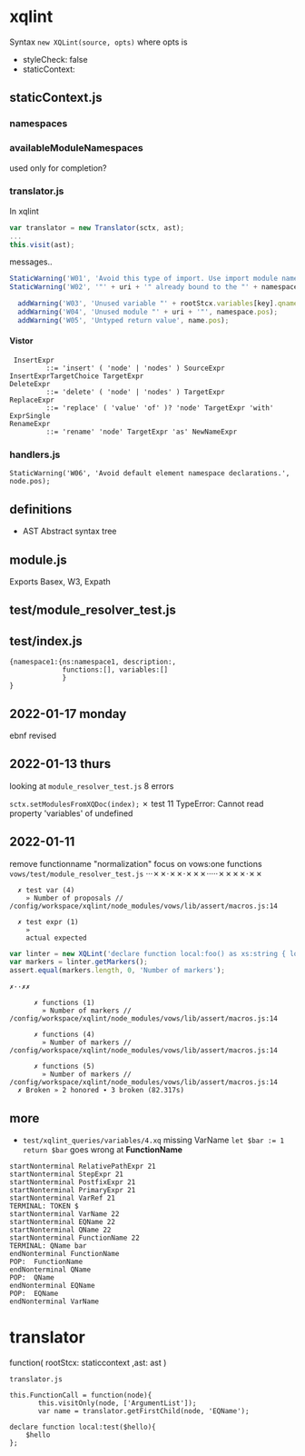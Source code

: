 # xqlint
Syntax `new XQLint(source, opts)` where
opts is
* styleCheck: false
* staticContext:


## staticContext.js
### namespaces

### availableModuleNamespaces
 used only for completion?

### translator.js
In xqlint
```javascript
var translator = new Translator(sctx, ast); 
...
this.visit(ast);

```
messages..
```javascript
StaticWarning('W01', 'Avoid this type of import. Use import module namespace instead', pos);
StaticWarning('W02', '"' + uri + '" already bound to the "' + namespace.prefixes.join(', ') + '" prefix', pos);

  addWarning('W03', 'Unused variable "' + rootStcx.variables[key].qname.name + '"', rootStcx.variables[key].pos);
  addWarning('W04', 'Unused module "' + uri + '"', namespace.pos);
  addWarning('W05', 'Untyped return value', name.pos);
  ```
#### Vistor  
```
 InsertExpr
         ::= 'insert' ( 'node' | 'nodes' ) SourceExpr InsertExprTargetChoice TargetExpr
DeleteExpr
         ::= 'delete' ( 'node' | 'nodes' ) TargetExpr
ReplaceExpr
         ::= 'replace' ( 'value' 'of' )? 'node' TargetExpr 'with' ExprSingle
RenameExpr
         ::= 'rename' 'node' TargetExpr 'as' NewNameExpr
``` 
### handlers.js
```
StaticWarning('W06', 'Avoid default element namespace declarations.', node.pos); 
```

## definitions
* AST Abstract syntax tree


## module.js
Exports Basex, W3, Expath

## test/module_resolver_test.js
## test/index.js
```xquery
{namespace1:{ns:namespace1, description:, 
             functions:[], variables:[]
             }
}
```
## 2022-01-17 monday
ebnf revised
## 2022-01-13 thurs
looking at `module_resolver_test.js` 8 errors

 `sctx.setModulesFromXQDoc(index);`
   ✗ test 11 
      TypeError: Cannot read property 'variables' of undefined 
      
## 2022-01-11
remove functionname "normalization"
focus on vows:one functions
`vows/test/module_resolver_test.js`
···✗✗·✗✗·✗✗✗·····✗✗✗✗·✗✗  
   
   
     
      ✗ test var (4) 
        » Number of proposals // /config/workspace/xqlint/node_modules/vows/lib/assert/macros.js:14 
   
      ✗ test expr (1) 
        »        
        actual expected 
```javascript
var linter = new XQLint('declare function local:foo() as xs:string { local:bar() }; declare function local:bar() as xs:string { "h" };   local:foo()');
var markers = linter.getMarkers();
assert.equal(markers.length, 0, 'Number of markers');
```
```
✗··✗✗  
  
      ✗ functions (1) 
        » Number of markers // /config/workspace/xqlint/node_modules/vows/lib/assert/macros.js:14 
   
      ✗ functions (4) 
        » Number of markers // /config/workspace/xqlint/node_modules/vows/lib/assert/macros.js:14 
   
      ✗ functions (5) 
        » Number of markers // /config/workspace/xqlint/node_modules/vows/lib/assert/macros.js:14 
  ✗ Broken » 2 honored ∙ 3 broken (82.317s) 
``` 
## more
* `test/xqlint_queries/variables/4.xq` missing VarName
`let $bar := 1 return $bar`
goes wrong at **FunctionName**
```
startNonterminal RelativePathExpr 21
startNonterminal StepExpr 21
startNonterminal PostfixExpr 21
startNonterminal PrimaryExpr 21
startNonterminal VarRef 21
TERMINAL: TOKEN $
startNonterminal VarName 22
startNonterminal EQName 22
startNonterminal QName 22
startNonterminal FunctionName 22
TERMINAL: QName bar
endNonterminal FunctionName
POP:  FunctionName
endNonterminal QName
POP:  QName
endNonterminal EQName
POP:  EQName
endNonterminal VarName
```

# translator
function(
  rootStcx: staticcontext 
  ,ast: ast
  )
 ```
 translator.js

 this.FunctionCall = function(node){
        this.visitOnly(node, ['ArgumentList']);
        var name = translator.getFirstChild(node, 'EQName');

declare function local:test($hello){
     $hello
};
```
